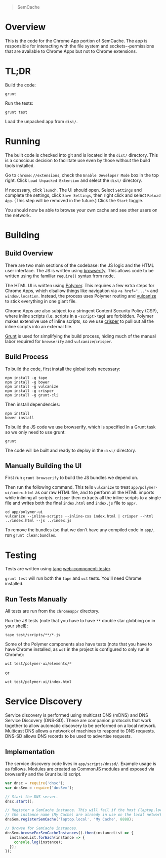 > SemCache

# Overview

This is the code for the Chrome App portion of SemCache. The app is responsible
for interacting with the file system and sockets--permissions that are
available to Chrome Apps but not to Chrome extensions.

# TL;DR

Build the code:
```
grunt
```

Run the tests:
```
grunt test
```

Load the unpacked app from `dist/`.

# Running

The built code is checked into git and is located in the `dist/` directory.
This is a conscious decision to facilitate use even by those without the build
tools installed.

Go to `chrome://extensions`, check the `Enable Developer Mode` box in the top
right. Click `Load Unpacked Extension` and select the `dist/` directory.

If necessary, click `launch`. The UI should open. Select `Settings` and
complete the settings, click `Save Settings`, then right click and select
`Reload App`. (This step will be removed in the future.) Click the `Start`
toggle.

You should now be able to browse your own cache and see other users on the
network.


# Building

## Build Overview

There are two main sections of the codebase: the JS logic and the HTML user
interface. The JS is written using
[browserify](https://github.com/substack/node-browserify). This allows code to
be written using the familiar `require()` syntax from node. 

The HTML UI is written using [Polymer](https://www.polymer-project.org/1.0/).
This requires a few extra steps for Chrome Apps, which disallow things like
navigation via `<a href="...">` and `window.location`. Instead, the process
uses Polymer routing and [vulcanize](https://github.com/Polymer/vulcanize) to
stick everything in one giant file.

Chrome Apps are also subject to a stringent Content Security Policy (CSP),
where inline scripts (i.e. scripts in a `<script>` tag) are forbidden. Polymer
makes extensive use of inline scripts, so we use
[crisper](https://github.com/PolymerLabs/crisper) to pull out all the inline
scripts into an external file.

[Grunt](http://gruntjs.com/) is used for simplifying the build process, hiding
much of the manual labor required for `browserify` and `vulcanize`/`crisper`.

## Build Process

To build the code, first install the global tools necessary:

```
npm install -g tape
npm install -g bower
npm install -g vulcanize
npm install -g crisper
npm install -g grunt-cli
```

Then install dependencies:
```
npm install
bower install
```

To build the JS code we use browserify, which is specified in a Grunt task so
we only need to use grunt:

```
grunt
```

The code will be built and ready to deploy in the `dist/` directory.

## Manually Building the UI

First run `grunt browserify` to build the JS bundles we depend on.

Then run the following command. This tells `vulcanize` to treat
`app/polymer-ui/index.html` as our raw HTML file, and to perform all the HTML
imports while inlining all scripts. `crisper` then extracts all the inline
scripts to a single file and writes both the final `index.html` and `index.js`
file to `app/`.

```
cd app/polymer-ui
vulcanize --inline-scripts --inline-css index.html | crisper --html ../index.html --js ../index.js
```

To remove the bundles (so that we don't have any compiled code in `app/`, run
`grunt clean:bundles`.

# Testing

Tests are written using [tape](https://github.com/substack/tape)
[web-component-tester](https://github.com/Polymer/web-component-tester).

`grunt test` will run both the `tape` and `wct` tests. You'll need Chrome
installed.

## Run Tests Manually

All tests are run from the `chromeapp/` directory.

Run the JS tests (note that you have to have `**` double star globbing on in
your shell):
```
tape test/scripts/**/*.js
```

Some of the Polymer components also have tests (note that you have to have
Chrome installed, as `wct` in the project is configured to only run in Chrome):
```
wct test/polymer-ui/elements/*
```
or
```
wct test/polymer-ui/index.html
```


# Service Discovery

Service discovery is performed using multicast DNS (mDNS) and DNS Service
Discovery (DNS-SD). These are companion protocols that work together to allow
automatic discovery to be performed on a local network. Multicast DNS allows a
network of machines to respond to DNS requests. DNS-SD allows DNS records to be
used to advertise requests.

## Implementation

The service discovery code lives in `app/scripts/dnssd/`. Example usage is as
follows. Modules are created as CommonJS modules and exposed via browserify and
the Grunt build script.

```javascript
var dnsc = require('dnsc');
var dnsSem = require('dnsSem');

// Start the DNS server.
dnsc.start();

// Register a SemCache instance. This will fail if the host (laptop.local) or
// the instance name (My Cache) are already in use on the local network.
dnsSem.registerSemCache('laptop.local', 'My Cache', 8888);

// Browse for SemCache instances.
dnsSem.browseForSemCacheInstances().then(instanceList => {
  instanceList.forEach(instance => {
    console.log(instance);
  });
});
```
